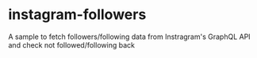 # instagram-followers
A sample to fetch followers/following data from Instragram's GraphQL API and check not followed/following back
